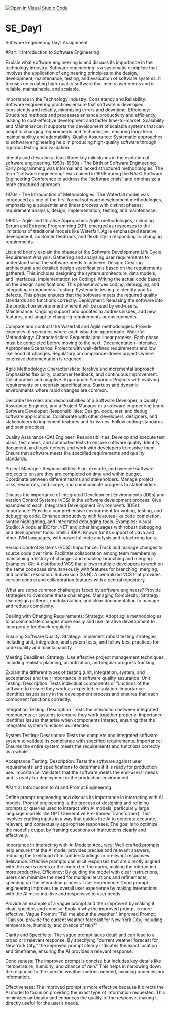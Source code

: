 [![Open in Visual Studio Code](https://classroom.github.com/assets/open-in-vscode-2e0aaae1b6195c2367325f4f02e2d04e9abb55f0b24a779b69b11b9e10269abc.svg)](https://classroom.github.com/online_ide?assignment_repo_id=15656914&assignment_repo_type=AssignmentRepo)
# SE_Day1
Software Engineering Day1 Assignment

#Part 1: Introduction to Software Engineering

Explain what software engineering is and discuss its importance in the technology industry.
Software engineering is a systematic discipline that involves the application of engineering principles to the design, development, maintenance, testing, and evaluation of software systems. It focuses on creating high-quality software that meets user needs and is reliable, maintainable, and scalable.

Importance in the Technology Industry:
Consistency and Reliability: Software engineering practices ensure that software is developed consistently and reliably, minimizing errors and downtime.
Efficiency: Structured methods and processes enhance productivity and efficiency, leading to cost-effective development and faster time-to-market.
Scalability and Maintenance: It supports the development of scalable systems that can adapt to changing requirements and technologies, ensuring long-term maintainability and adaptability.
Quality Assurance: Systematic approaches to software engineering help in producing high-quality software through rigorous testing and validation.

Identify and describe at least three key milestones in the evolution of software engineering.
1950s-1960s - The Birth of Software Engineering:
Early programming was informal and lacked structured methodologies. The term "software engineering" was coined in 1968 during the NATO Software Engineering Conference to address the "software crisis" and emphasize a more structured approach.

1970s - The Introduction of Methodologies:
The Waterfall model was introduced as one of the first formal software development methodologies, emphasizing a sequential and linear process with distinct phases: requirement analysis, design, implementation, testing, and maintenance.

1990s - Agile and Iterative Approaches:
Agile methodologies, including Scrum and Extreme Programming (XP), emerged as responses to the limitations of traditional models like Waterfall. Agile emphasized iterative development, customer feedback, and flexibility in responding to changing requirements.

List and briefly explain the phases of the Software Development Life Cycle.
Requirement Analysis:
Gathering and analyzing user requirements to understand what the software needs to achieve.
Design:
Creating architectural and detailed design specifications based on the requirements gathered. This includes designing the system architecture, data models, and interfaces.
Implementation (or Coding):
Writing the actual code based on the design specifications. This phase involves coding, debugging, and integrating components.
Testing:
Systematic testing to identify and fix defects. This phase ensures that the software meets the required quality standards and functions correctly.
Deployment:
Releasing the software into the production environment where it will be used by end-users.
Maintenance:
Ongoing support and updates to address issues, add new features, and adapt to changing requirements or environments.

Compare and contrast the Waterfall and Agile methodologies. Provide examples of scenarios where each would be appropriate.
Waterfall Methodology:
Characteristics:
Sequential and linear process.
Each phase must be completed before moving to the next.
Documentation-intensive.
Appropriate Scenarios:
Projects with well-defined requirements and low likelihood of changes.
Regulatory or compliance-driven projects where extensive documentation is required.

Agile Methodology:
Characteristics:
Iterative and incremental approach.
Emphasizes flexibility, customer feedback, and continuous improvement.
Collaborative and adaptive.
Appropriate Scenarios:
Projects with evolving requirements or uncertain specifications.
Startups and dynamic environments where rapid changes are common.

Describe the roles and responsibilities of a Software Developer, a Quality Assurance Engineer, and a Project Manager in a software engineering team.
Software Developer:
Responsibilities:
Design, code, test, and debug software applications.
Collaborate with other developers, designers, and stakeholders to implement features and fix issues.
Follow coding standards and best practices.

Quality Assurance (QA) Engineer:
Responsibilities:
Develop and execute test plans, test cases, and automated tests to ensure software quality.
Identify, document, and track defects and work with developers to resolve them.
Ensure that software meets the specified requirements and quality standards.

Project Manager:
Responsibilities:
Plan, execute, and oversee software projects to ensure they are completed on time and within budget.
Coordinate between different teams and stakeholders.
Manage project risks, resources, and scope, and communicate progress to stakeholders.

Discuss the importance of Integrated Development Environments (IDEs) and Version Control Systems (VCS) in the software development process. Give examples of each.
Integrated Development Environments (IDEs):
Importance:
Provide a comprehensive environment for writing, testing, and debugging code.
Enhance productivity with features like code completion, syntax highlighting, and integrated debugging tools.
Examples:
Visual Studio: A popular IDE for .NET and other languages with robust debugging and development tools.
IntelliJ IDEA: Known for its support of Java and other JVM languages, with powerful code analysis and refactoring tools.

Version Control Systems (VCS):
Importance:
Track and manage changes to source code over time.
Facilitate collaboration among team members by maintaining a history of changes and enabling branching and merging.
Examples:
Git: A distributed VCS that allows multiple developers to work on the same codebase simultaneously with features for branching, merging, and conflict resolution.
Subversion (SVN): A centralized VCS that provides version control and collaboration features with a central repository.

What are some common challenges faced by software engineers? Provide strategies to overcome these challenges.
Managing Complexity:
Strategy: Use design patterns, modularization, and clear documentation to manage and reduce complexity.

Dealing with Changing Requirements:
Strategy: Adopt agile methodologies to accommodate changes more easily and use iterative development to incorporate feedback regularly.

Ensuring Software Quality:
Strategy: Implement robust testing strategies, including unit, integration, and system tests, and follow best practices for code quality and maintainability.

Meeting Deadlines:
Strategy: Use effective project management techniques, including realistic planning, prioritization, and regular progress tracking.

Explain the different types of testing (unit, integration, system, and acceptance) and their importance in software quality assurance.
Unit Testing:
Description: Tests individual components or functions of the software to ensure they work as expected in isolation.
Importance: Identifies issues early in the development process and ensures that each component functions correctly.

Integration Testing:
Description: Tests the interaction between integrated components or systems to ensure they work together properly.
Importance: Identifies issues that arise when components interact, ensuring that the integrated system functions as intended.

System Testing:
Description: Tests the complete and integrated software system to validate its compliance with specified requirements.
Importance: Ensures the entire system meets the requirements and functions correctly as a whole.

Acceptance Testing:
Description: Tests the software against user requirements and specifications to determine if it is ready for production use.
Importance: Validates that the software meets the end-users' needs and is ready for deployment in the production environment.

#Part 2: Introduction to AI and Prompt Engineering

Define prompt engineering and discuss its importance in interacting with AI models.
Prompt engineering is the process of designing and refining prompts or queries used to interact with AI models, particularly large language models like GPT (Generative Pre-trained Transformer). This involves crafting inputs in a way that guides the AI to generate accurate, relevant, and contextually appropriate responses. The goal is to optimize the model's output by framing questions or instructions clearly and effectively.

Importance in Interacting with AI Models:
Accuracy: Well-crafted prompts help ensure that the AI model provides precise and relevant answers, reducing the likelihood of misunderstandings or irrelevant responses.
Relevance: Effective prompts can elicit responses that are directly aligned with the user’s needs or the context of the query, making the interaction more productive.
Efficiency: By guiding the model with clear instructions, users can minimize the need for multiple iterations and refinements, speeding up the interaction process.
User Experience: Good prompt engineering improves the overall user experience by making interactions with the AI more intuitive and responsive to user needs.

Provide an example of a vague prompt and then improve it by making it clear, specific, and concise. Explain why the improved prompt is more effective.
Vague Prompt: "Tell me about the weather."
Improved Prompt: "Can you provide the current weather forecast for New York City, including temperature, humidity, and chance of rain?"

Clarity and Specificity:
The vague prompt lacks detail and can lead to a broad or irrelevant response. By specifying "current weather forecast for New York City," the improved prompt clearly indicates the exact location and timeframe, ensuring the AI provides a relevant response.

Conciseness:
The improved prompt is concise but includes key details like "temperature, humidity, and chance of rain." This helps in narrowing down the response to the specific weather metrics needed, avoiding unnecessary information.

Effectiveness:
The improved prompt is more effective because it directs the AI model to focus on providing the exact type of information requested. This minimizes ambiguity and enhances the quality of the response, making it directly useful for the user’s needs.
